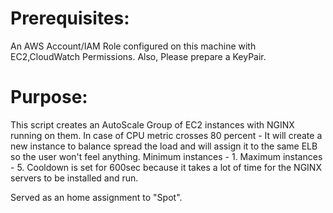 # Prerequisites:

An AWS Account/IAM Role configured on this machine with EC2,CloudWatch Permissions.
Also, Please prepare a KeyPair.

# Purpose:

This script creates an AutoScale Group of EC2 instances with NGINX running on them.
In case of CPU metric crosses 80 percent - It will create a new instance to balance
spread the load and will assign it to the same ELB so the user won't feel anything.
Minimum instances - 1. Maximum instances - 5.
Cooldown is set for 600sec because it takes a lot of time for the NGINX servers to be installed and run.

Served as an home assignment to "Spot".
